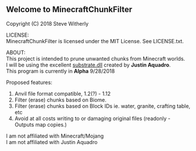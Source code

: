 ## Welcome to MinecraftChunkFilter 

Copyright (C) 2018 Steve Witherly 

LICENSE:\
MinecraftChunkFilter is licensed under the MIT License.  See LICENSE.txt.

ABOUT:\
This project is intended to prune unwanted chunks from Minecraft worlds.\
I will be using the excellent [substrate.dll](https://github.com/minecraft-dotnet/Substrate) created by **Justin Aquadro**.\
This program is currently in **Alpha** 9/28/2018

Proposed features:

1. Anvil file format compatible, 1.2(?) - 1.12
2. Filter (erase) chunks based on Biome.
3. Filter (erase) chunks based on Block IDs ie. water, granite, crafting table, etc
4. Avoid at all costs writing to or damaging original files (readonly - Outputs map copies.)

I am not affiliated with Minecraft/Mojang\
I am not affiliated with Justin Aquadro
